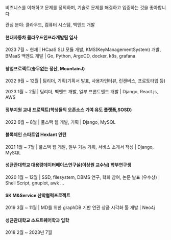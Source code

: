 
비즈니스를 이해하고 문제를 정의하며, 기술로 문제를 해결하고 입증하는 것을 좋아합니다

관심 분야: 클라우드, 컴퓨터 시스템, 백엔드 개발


#### 현대자동차 클라우드인프라개발팀 입사
2023 7월 ~  현재 | HCaaS SLI 모듈 개발, KMS(KeyManagementSystem) 개발, BMaaS 백엔드 개발      | Go, Python, ArgoCD, docker, k8s, grafana


#### 창업프로젝트(총무없는 정산, MountainJ)
2022 9월 ~ 12월 | 팀리더, 기획(기획서 발표, 사용자인터뷰, 린캔버스, 프로토타입 등)

2023 1월 ~  2월 | 팀리더, 백엔드 개발, 일부 프론트엔드 개발                                      | Django, React.js, AWS

#### 정부지원 교내 프로젝트(학생들의 오픈소스 기여 유도 플랫폼,SOSD)
2022 6월 ~  8월 | 풀스택 웹 개발, 기획                                                      | Django, MySQL


#### 블록체인 스타트업 Hexlant 인턴    
2021 1월 ~  7월 | 풀스택 웹 개발, 일부 기능 기획, 서비스 소개서 작성                               | Django, MySQL  


#### 성균관대학교 대용량데이터베이스연구실(이상원 교수님) 학부연구생 
2020 1월 ~ 12월 | SSD, filesystem, DBMS 연구, 학회 참여, 논문 발표 (우수상)                    | Shell Script, gnuplot, awk ...


#### SK M&Service 산학협력프로젝트
2019 3월 ~ 11월 | MD를 위한 graphDB 기반 연관 상품 시각화 툴 개발                               | Neo4j


#### 성균관대학교 소프트웨어학과 입학
2018 2월 ~ 2023년 7월
